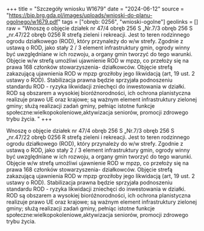 +++
title = "Szczegóły wniosku W1679"
date = "2024-06-12"
source = "https://bip.brg.gda.pl/images/uploads/wnioski-do-planu-ogolnego/w1679.pdf"
tags = ["obręb: 0256", "wnioski-ogolne"]
geolinks = []
raw = "Wnoszę o objęcie działek nr 47/4 obręb 256 S „Nr.7/3 obręb 256 S „nr.47/22 obręb 0256 R strefą zieleni i rekreacji. Jest to teren rodzinnego ogrodu działkowego (ROD), który przynależy do w/w strefy. Zgodnie z ustawą o ROD, jako stały 2 / 3 element infrastruktury gmin, ogrody winny być uwzględniane w ich rozwoju, a organy gmin tworzyć do tego warunki. Objęcie w/w strefą umożliwi ujawnienie ROD w mpzp, co przełoży się na prawa 168 członków stowarzyszenia- działkowców. Objęcie strefą zakazującą ujawnienia ROD w mpzp groziłoby jego likwidacją (art, 19 ust. 2 ustawy o ROD). Stabilizacja prawna będzie sprzyjała podnoszeniu standardu ROD - ryzyka likwidacji zniechęci do inwestowania w działki. ROD są obszarem a wysokiej bioróżnorodności, ich ochrona planistyczna realizuje prawo UE oraz krajowe; są ważnym element infrastruktury zielonej gminy; służą realizacji zadań gminy, pełniąc istotne funkcje społeczne:wielkopokoleniowe,aktywizacja seniorów, promocji zdrowego trybu życia. "
+++

Wnoszę o objęcie działek nr 47/4 obręb 256 S „Nr.7/3 obręb 256 S „nr.47/22 obręb
0256 R strefą zieleni i rekreacji. Jest to teren rodzinnego ogrodu działkowego (ROD), który
przynależy do w/w strefy. Zgodnie z ustawą o ROD, jako stały 2 / 3 element infrastruktury gmin,
ogrody winny być uwzględniane w ich rozwoju, a organy gmin tworzyć do tego warunki. Objęcie
w/w strefą umożliwi ujawnienie ROD w mpzp, co przełoży się na prawa 168 członków
stowarzyszenia- działkowców. Objęcie strefą zakazującą ujawnienia ROD w mpzp groziłoby jego
likwidacją (art, 19 ust. 2 ustawy o ROD). Stabilizacja prawna będzie sprzyjała podnoszeniu
standardu ROD - ryzyka likwidacji zniechęci do inwestowania w działki. ROD są obszarem a
wysokiej bioróżnorodności, ich ochrona planistyczna realizuje prawo UE oraz krajowe; są
ważnym element infrastruktury zielonej gminy; służą realizacji zadań gminy, pełniąc istotne
funkcje społeczne:wielkopokoleniowe,aktywizacja seniorów, promocji zdrowego trybu życia.



